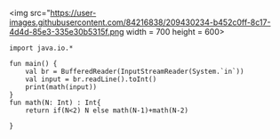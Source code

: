 <img src="https://user-images.githubusercontent.com/84216838/209430234-b452c0ff-8c17-4d4d-85e3-335e30b5315f.png width = 700 height = 600>

```
import java.io.*

fun main() {
    val br = BufferedReader(InputStreamReader(System.`in`))
    val input = br.readLine().toInt()
    print(math(input))
}
fun math(N: Int) : Int{
    return if(N<2) N else math(N-1)+math(N-2)
    
}
```